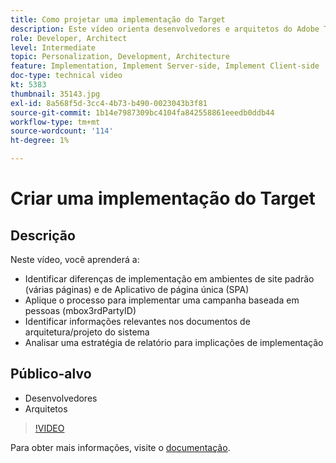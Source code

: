 ```yaml
---
title: Como projetar uma implementação do Target
description: Este vídeo orienta desenvolvedores e arquitetos do Adobe Target sobre as diferenças de implementação nos ambientes de site padrão (várias páginas) e de aplicativo de página única (SPA). Saiba como aplicar o processo para implementar uma campanha baseada em pessoas (mbox3rdPartyID), identificar informações relevantes na arquitetura do sistema/documentos de design e analisar uma estratégia de relatório para implicações de implementação.
role: Developer, Architect
level: Intermediate
topic: Personalization, Development, Architecture
feature: Implementation, Implement Server-side, Implement Client-side
doc-type: technical video
kt: 5383
thumbnail: 35143.jpg
exl-id: 8a568f5d-3cc4-4b73-b490-0023043b3f81
source-git-commit: 1b14e7987309bc4104fa842558861eeedb0ddb44
workflow-type: tm+mt
source-wordcount: '114'
ht-degree: 1%

---
```


# Criar uma implementação do Target

## Descrição

Neste vídeo, você aprenderá a:

* Identificar diferenças de implementação em ambientes de site padrão (várias páginas) e de Aplicativo de página única (SPA)
* Aplique o processo para implementar uma campanha baseada em pessoas (mbox3rdPartyID)
* Identificar informações relevantes nos documentos de arquitetura/projeto do sistema
* Analisar uma estratégia de relatório para implicações de implementação

## Público-alvo

* Desenvolvedores
* Arquitetos

>[!VIDEO](https://video.tv.adobe.com/v/35143/?quality=12)

Para obter mais informações, visite o [documentação](https://experienceleague.adobe.com/docs/target/using/implement-target/implementing-target.html?lang=en).
